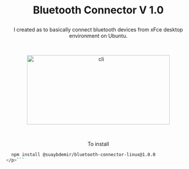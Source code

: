 # <p align="center">Bluetooth Connector V 1.0</p>

<p align="center">I created as to basically connect bluetooth devices from xFce desktop environment on Ubuntu.</p>

<br>

<p align="center"><img src="https://i.ibb.co/nQwrKRg/b-connector.png" width="390" height="190" 
title="cli"></p>
<br>

<p align="center">To install</p>

```bash <p align="center">
  npm install @suaybdemir/bluetooth-connector-linux@1.0.0
</p>```
    

